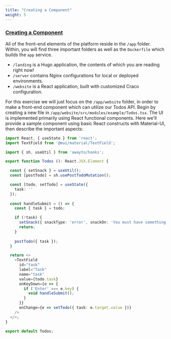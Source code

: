 ```yaml
---
title: "Creating a Component"
weight: 5
---
```


### [Creating a Component](#creating-a-component)

All of the front-end elements of the platform reside in the `/app` folder. Within, you will find three important folders as well as the `Dockerfile` which builds the `app` service. 

- `/landing` is a Hugo application, the contents of which you are reading right now!
- `/server` contains Nginx configurations for local or deployed environments.
- `/website` is a React application, built with customized Craco configuration.

For this exercise we will just focus on the `/app/website` folder, in order to make a front-end component which can utilize our Todos API. Begin by creating a new file in `/app/website/src/modules/example/Todos.tsx`. The UI is implemented primarily using React functional components.  Here we'll provide a sample component using basic React constructs with Material-UI, then describe the important aspects:

```typescript
import React, { useState } from 'react';
import TextField from '@mui/material/TextField';

import { sh, useUtil } from 'awayto/hooks';

export function Todos (): React.JSX.Element {

  const { setSnack } = useUtil();
  const [postTodo] = sh.usePostTodoMutation();

  const [todo, setTodo] = useState({
    task: ''
  });
  
  const handleSubmit = () => {
    const { task } = todo;

    if (!task) {
      setSnack({ snackType: 'error', snackOn: 'You must have something todo!' });
      return;
    }
    
    postTodo({ task });
  }

  return <>
    <TextField
      id="task"
      label="Task"
      name="task"
      value={todo.task}
      onKeyDown={e => {
        if ('Enter' === e.key) {
          void handleSubmit();
        }
      }}
      onChange={e => setTodo({ task: e.target.value })}
    />
  </>;
}

export default Todos;
```
